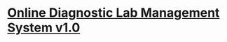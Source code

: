 # [Online Diagnostic Lab Management System v1.0](https://www.sourcecodester.com/php/15129/online-diagnostic-lab-management-system-php-free-source-code.html)

